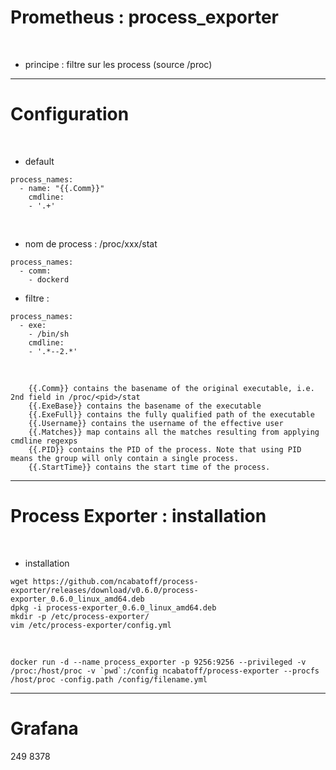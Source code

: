 

# Prometheus : process_exporter


<br>


* principe : filtre sur les process (source /proc)

--------------------------------------------------------------------------------------------------

# Configuration

<br>


* default

```
process_names:
  - name: "{{.Comm}}"
    cmdline:
    - '.+'
```

<br>


* nom de process : /proc/xxx/stat
```
process_names:
  - comm:
    - dockerd
```

* filtre :

```
process_names:
  - exe:
    - /bin/sh
    cmdline:
    - '.*--2.*'
```

<br>



```
    {{.Comm}} contains the basename of the original executable, i.e. 2nd field in /proc/<pid>/stat
    {{.ExeBase}} contains the basename of the executable
    {{.ExeFull}} contains the fully qualified path of the executable
    {{.Username}} contains the username of the effective user
    {{.Matches}} map contains all the matches resulting from applying cmdline regexps
    {{.PID}} contains the PID of the process. Note that using PID means the group will only contain a single process.
    {{.StartTime}} contains the start time of the process. 
```

--------------------------------------------------------------------------------------------------------

# Process Exporter : installation


<br>


* installation

```
wget https://github.com/ncabatoff/process-exporter/releases/download/v0.6.0/process-exporter_0.6.0_linux_amd64.deb
dpkg -i process-exporter_0.6.0_linux_amd64.deb
mkdir -p /etc/process-exporter/
vim /etc/process-exporter/config.yml
```


<br>



```
docker run -d --name process_exporter -p 9256:9256 --privileged -v /proc:/host/proc -v `pwd`:/config ncabatoff/process-exporter --procfs /host/proc -config.path /config/filename.yml
```

--------------------------------------------------------------------------------------------------------

# Grafana


249
8378
